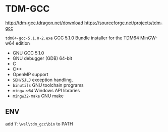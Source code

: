 # TDM-GCC

http://tdm-gcc.tdragon.net/download
https://sourceforge.net/projects/tdm-gcc


`tdm64-gcc-5.1.0-2.exe`
GCC 5.1.0
Bundle installer for the TDM64 MinGW-w64 edition
- GNU GCC 5.1.0
- GNU debugger (GDB) 64-bit
- C
- C++
- OpenMP support
- `SEH/SJLJ` exception handling, 
- `binutils` GNU toolchain programs
- `mingw-w64` Windows API libraries
- `mingw32-make` GNU make



## ENV

add `T:\wsl\tdm_gcc\bin` to PATH

